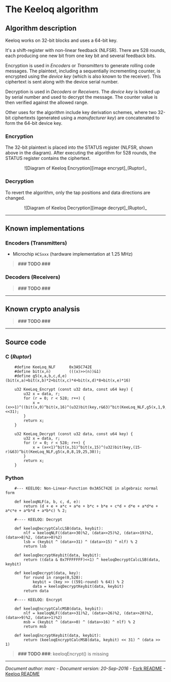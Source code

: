 
The Keeloq algorithm
====================


Algorithm description
---------------------

Keeloq works on 32-bit blocks and uses a 64-bit key.

It's a shift-register with non-linear feedback (NLFSR).  There are 528 rounds,
each producing one new bit from one key bit and several feedback bits.

Encryption is used in _Encoders_ or _Transmitters_ to generate rolling code
messages.  The plaintext, including a sequentially incrementing counter, is
encrypted using the *device key* (which is also known to the receiver).  This
ciphertext is sent along with the device serial number.

Decryption is used in _Decoders_ or _Receivers_.  The *device key* is looked
up by serial number and used to decrypt the message.  The counter
value is then verified against the allowed range.

Other uses for the algorithm include key derivation schemes, where two
32-bit ciphertexts (generated using a *manufacturer key*) are concatenated
to form the 64-bit device key.


### Encryption

The 32-bit plaintext is placed into the STATUS register (NLFSR, shown above
in the diagram).  After executing the algorithm for 528 rounds, the STATUS
register contains the ciphertext.

<center>![Diagram of Keeloq Encryption][image encrypt]_(Ruptor)_</center>


### Decryption

To revert the algorithm, only the tap positions and data directions are
changed.

<center>![Diagram of Keeloq Decryption][image decrypt]_(Ruptor)_</center>


[image encrypt]: ./encrypt.png
[image decrypt]: ./decrypt.png
_____________________________________________________________________________


Known implementations
---------------------

### Encoders (Transmitters)

  * Microchip ``HCSxxx`` (hardware implementation at 1.25 MHz)

> **### TODO ###**


### Decoders (Receivers)

> **### TODO ###**


_____________________________________________________________________________


Known crypto analysis
---------------------

> **### TODO ###**


_____________________________________________________________________________


Source code
-----------

### C (_Ruptor_)

        #define KeeLoq_NLF		0x3A5C742E
        #define bit(x,n)		(((x)>>(n))&1)
        #define g5(x,a,b,c,d,e)	(bit(x,a)+bit(x,b)*2+bit(x,c)*4+bit(x,d)*8+bit(x,e)*16)
        
        u32	KeeLoq_Encrypt (const u32 data, const u64 key) {
        	u32 x = data, r;
        	for (r = 0; r < 528; r++) {
        		x = (x>>1)^((bit(x,0)^bit(x,16)^(u32)bit(key,r&63)^bit(KeeLoq_NLF,g5(x,1,9,20,26,31)))<<31);
        	}
        	return x;
        }
        
        u32	KeeLoq_Decrypt (const u32 data, const u64 key) {
        	u32 x = data, r;
        	for (r = 0; r < 528; r++) {
        		x = (x<<1)^bit(x,31)^bit(x,15)^(u32)bit(key,(15-r)&63)^bit(KeeLoq_NLF,g5(x,0,8,19,25,30));
        	}
        	return x;
        }


### Python

        #--- KEELOQ: Non-Linear-Function 0x3A5C742E in algebraic normal form

        def keeloqNLF(a, b, c, d, e):
            return (d + e + a*c + a*e + b*c + b*e + c*d + d*e + a*d*e + a*c*e + a*b*d + a*b*c) % 2;
        
        #---- KEELOQ: Decrypt

        def keeloqDecryptCalcLSB(data, keybit):
            nlf = keeloqNLF((data>>30)%2, (data>>25)%2, (data>>19)%2, (data>>8)%2, (data>>0)%2)
            lsb = (keybit ^ (data>>31) ^ (data>>15) ^ nlf) % 2
            return lsb

        def keeloqDecryptKeybit(data, keybit):
            return ((data & 0x7FFFFFFF)<<1) ^ keeloqDecryptCalcLSB(data, keybit)

        def keeloqDecrypt(data, key):
            for round in range(0,528):
                keybit = (key >> ((591-round) % 64)) % 2
                data = keeloqDecryptKeybit(data, keybit)
            return data

        #---- KEELOQ: Encrypt
        
        def keeloqEncryptCalcMSB(data, keybit):
            nlf = keeloqNLF((data>>31)%2, (data>>26)%2, (data>>20)%2, (data>>9)%2, (data>>1)%2)
            msb = (keybit ^ (data>>0) ^ (data>>16) ^ nlf) % 2
            return msb

        def keeloqEncryptKeybit(data, keybit):
            return (keeloqEncryptCalcMSB(data, keybit) << 31) ^ (data >> 1)

> **### TODO ###**: keeloqEncrypt() is missing


______________________________________________________________________

_Document author: marc_ -
_Document version: 20-Sep-2016_ -
[Fork README](../../../../README.md) -
[Keeloq README](../keeloq.md)
